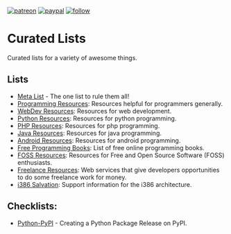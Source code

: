 [![patreon](https://img.shields.io/badge/Patreon-brown.svg?logo=patreon)](https://www.patreon.com/prahladyeri)
[![paypal](https://img.shields.io/badge/PayPal-blue.svg?logo=paypal)](https://paypal.me/prahladyeri)
[![follow](https://img.shields.io/twitter/follow/prahladyeri.svg?style=social)](https://twitter.com/prahladyeri)

# Curated Lists

Curated lists for a variety of awesome things.

## Lists

- [Meta List](metalist.md) - The one list to rule them all!
- [Programming Resources](lists/programming.md): Resources helpful for programmers generally.
- [WebDev Resources](lists/web.md): Resources for web development.
- [Python Resources](lists/python.md): Resources for python programming.
- [PHP Resources](lists/php.md): Resources for php programming.
- [Java Resources](lists/java.md): Resources for java programming.
- [Android Resources](lists/android.md): Resources for android programming.
- [Free Programming Books](lists/books.md): List of free online programming books.
- [FOSS Resources](lists/open_source.md): Resources for Free and Open Source Software (FOSS) enthusiasts.
- [Freelance Resources](lists/freelancing.md): Web services that give developers opportunities to do some freelance work for money.
- [i386 Salvation](lists/x86_salvation.md): Support information for the i386 architecture.

## Checklists:

- [Python-PyPI](check_lists/python-pypi.md) - Creating a Python Package Release on PyPI.

